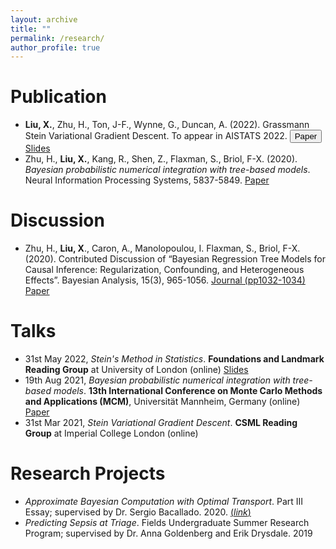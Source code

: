 ```yaml
---
layout: archive
title: ""
permalink: /research/
author_profile: true
---
```

<!-- SEE https://getbootstrap.com/docs/4.4/components/buttons/ FOR INTERESTING WIDGETS! -->

<!-- {% if author.googlescholar %}
  You can also find my articles on <u><a href="{{author.googlescholar}}">my Google Scholar profile</a>.</u>
{% endif %}

{% include base_path %}

{% for post in site.publications reversed %}
  {% include archive-single.html %}
{% endfor %} -->


# Publication
- **Liu, X.**, Zhu, H., Ton, J-F., Wynne, G., Duncan, A. (2022). Grassmann Stein Variational Gradient Descent. To appear in AISTATS 2022. <button type="button" class="btn btn-primary btn-sm" onclick=" window.open('https://arxiv.org/abs/2202.03297','_blank')">Paper</button> <a type="button" class="btn btn-primary" href="https://docs.google.com/presentation/d/e/2PACX-1vTMmAQEaSB--eTTrg0xzZBdgdA3w530kw4ENg5Oh_a7YpCK4Gd28vc8tMPDMjarevyKjnNF4c1vEccG/pub?start=false&loop=false&delayms=3000">Slides</a>
- Zhu, H., **Liu, X.**, Kang, R., Shen, Z., Flaxman, S., Briol, F-X. (2020). *Bayesian probabilistic numerical integration with tree-based models*. Neural Information Processing Systems, 5837-5849. <a type="button" class="btn btn-primary" href="https://proceedings.neurips.cc/paper/2020/hash/3fe94a002317b5f9259f82690aeea4cd-Abstract.html">Paper</a>

# Discussion
- Zhu, H., **Liu, X**., Caron, A., Manolopoulou, I. Flaxman, S., Briol, F-X. (2020). Contributed Discussion of “Bayesian Regression Tree Models for Causal Inference: Regularization, Confounding, and Heterogeneous Effects”. Bayesian Analysis, 15(3), 965-1056. <a type="button" class="btn btn-primary btn-sm" href="https://projecteuclid.org/euclid.ba/1580461461#abstract">Journal (pp1032-1034)</a> <a type="button" class="btn btn-primary" href="https://fxbriol.github.io/pdfs/BART_contributed_discussion.pdf">Paper</a>

# Talks
- 31st May 2022, *Stein's Method in Statistics*. **Foundations and Landmark Reading Group** at University of London (online) <a type="button" class="btn btn-primary" href="http://XingLLiu.github.io/files/steins_method_ucl.pdf">Slides</a>
- 19th Aug 2021, *Bayesian probabilistic numerical integration with tree-based models*. **13th International Conference on Monte Carlo Methods and Applications (MCM)**, Universität Mannheim, Germany (online) <a type="button" class="btn btn-primary" href="http://XingLLiu.github.io/files/BO_BART_mcm.pdf">Paper</a>
- 31st Mar 2021, *Stein Variational Gradient Descent*. **CSML Reading Group** at Imperial College London (online)

# Research Projects
- *Approximate Bayesian Computation with Optimal Transport*. Part III Essay; supervised by Dr. Sergio Bacallado. 2020. [(_link_)](http://XingLLiu.github.io/files/Part_III_Essay_ABC_with_Optimal_Transport.pdf)
- *Predicting Sepsis at Triage*. Fields Undergraduate Summer Research Program; supervised by Dr. Anna Goldenberg and Erik Drysdale. 2019

<!-- ### Approximate Bayesian Computation with Optimal Transport
<span style="color:grey">_Part III Essay;_ [_link_](http://XingLLiu.github.io/files/Part_III_Essay_ABC_with_Optimal_Transport.pdf) </span><br>
**Xing Liu**; supervised by Dr. Sergio Bacallado <br>
<span style="color:grey">_Abstract_: </span>
The complexity of many real-life data generating processes either defies the access to the likelihood function or renders it too expansive to be evaluated. In this case, standard Bayesian inference techniques, such as Markov chain Monte Carlo, can no longer be used. A popular roundabout is Approximate Bayesian Computation (ABC). ABC only assumes one has a generative model from which data can be drawn. It relies on a user-specified discrepancy metric that compares some summaries of the observation and the generated data. However, an improperly selected metric or summary may bias the discrimination between models. Optimal transport (OT) metrics have recently been proposed to remedy this issue. OT metrics are flexible, admit decent convergence properties and are often able to capture all differences between distributions. In this essay, we review and compare two OT metrics and one information-based measure that arose in the ABC literature, namely the Wasserstein distances, the maximum mean discrepancy (MMD) and the Kullback-Leibler (KL) divergence. We summarize the theoretical studies of their posterior concentration in the present literature, and discuss how these metrics can be adapted to large-scale data sets. We also compare these methods through four benchmark experiments, including a real-life study on ecological dynamic systems.

### Predicting Sepsis at Triage
<span style="color:grey">_Fields Undergraduate Summer Research Program_ </span> <br>
**Xing Liu**; supervised by Dr. Anna Goldenberg and Erik Drysdale <br>
<span style="color:grey">_Abstract_: </span>
Sepsis is a lethal disease that causes millions of neonatal deaths annually, and one hour in the treatment procedure can make a huge difference for septic patients. In this regard, using machine learning approaches to help clinicans to make early Sepsis predictions has gain in popularity in recent years. Although many have shown promising predictive performance, these methods generally suffer from high false positive rates. We propose two neural network models that respectively makes use of the TF-IDF and the Clinical BERT model, and show experimentally how they could improve the predictive performance at medical triage. We train these models on a EPIC dataset that contains medical records from the SickKids Hospital in Toronto, Canada, and compare their performance with a number of ordinary machine learning models via an one-month-ahead prediction scheme. We argue that our models outperform the RN Sepsis alert tools at SickKids in terms of the sensitivity for a given false positive rate of 10%, thus showing potentials for practical benefit. -->
